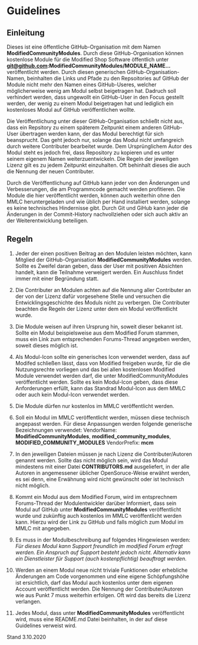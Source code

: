 # Guidelines

## Einleitung
Dieses ist eine öffentliche GitHub-Organisation mit dem Namen **ModifiedCommunityModules**. Durch diese GitHub-Organisation können kostenlose Module für die Modified Shop Software öffentlich unter **git@github.com:ModifiedCommunityModules/MODULE_NAME...** veröffentlicht werden. Durch diesen generischen GitHub-Organisation-Namen, beinhalten die Links und Pfade zu den Repsoitories auf GitHub der Module nicht mehr den Namen eines GitHub-Useres, welcher möglicherweise wenig am Modul selbst beigetragen hat. Dadruch soll verhindert werden, dass  ungewollt ein GitHub-User in den Focus gestellt werden, der wenig zu einem Modul beigetragen hat und lediglich ein kostenloses Modul auf GitHub veröffentlichen wollte.

Die Veröffentlichung unter dieser GitHub-Organisation schließt nicht aus, dass ein Repsitory zu einem späterem Zeitpunkt einem anderen GitHub-User übertragen werden kann, der das Modul berechtigt für sich beansprucht. Das geht jedoch nur, solange das Modul nicht umfangreich durch weitere Contributer bearbeitet wurde. Dem Ursprünglichem Autor des Modul steht es jedoch frei, dass Repository zu kopieren und es unter seinem eigenem Namen weiterzuentwickeln. Die Regeln der jeweiligen Lizenz gilt es zu jedem Zeitpunkt einzuhalten. Oft behinhalt dieses die auch die Nennung der neuen Contributer.

Durch die Veröffentlichung auf GitHub kann jeder von den Änderungen und Verbesserungen, die am Programmcode gemacht werden profitieren. Die Module die hier veröffentlicht werden, können auch weiterhin ohne den MMLC heruntergeladen und wie üblich per Hand installiert werden, solange es keine technisches Hindernisse gibt. Durch Git und GiHub kann jeder die Änderungen in der Commit-History nachvollziehen oder sich auch aktiv an der Weiterentwicklung beteiligen.

## Regeln
1. Jeder der einen positiven Beitrag an den Modulen leisten möchten, kann Mitglied der GitHub-Organisation **ModifiedCommunityModules** werden. Sollte es Zweifel daran geben, dass der User mit positiven Absichten handelt, kann die Teilnahme verweigert werden. Ein Auschluss findet immer mit einer Begründung statt.

2. Die Contributer an Modulen achten auf die Nennung aller Contributer an der von der Lizenz dafür vorgesehene Stelle und versuchen die Entwicklingsgeschichte des Moduls nicht zu verbergen. Die Contributer beachten die Regeln der Lizenz unter dem ein Modul veröffentlicht wurde.

3. Die Module weisen auf ihren Ursprung hin, soweit dieser bekannt ist. Sollte ein Modul beispielsweise aus dem Modified Forum stammen, muss ein Link zum entsprechenden Forums-Thread angegeben werden, soweit dieses möglich ist.

5. Als Modul-Icon sollte ein generisches Icon verwendet werden, dass auf Modifed schließen lässt, dass von Modified freigeben wurde, für die die Nutzungsrechte vorliegen und das bei allen kostenlosen Modified Module verwendet werden darf, die unter ModifiedCommunityModules veröffentlicht werden. Sollte es kein Modul-Icon geben, dass diese Anforderungen erfüllt, kann das Standrad Modul-Icon aus dem MMLC oder auch kein Modul-Icon verwendet werden.

6. Die Module dürfen nur kostenlos im MMLC veröffentlicht werden.

7. Soll ein Modul im MMLC veröffentlicht werden, müssen diese technisch angepasst werden. Für diese Anpassungen werden folgende generische Bezeichnungen verwendet: VendorName: **ModifiedCommunityModules**, **modified_community_modules**, **MODIFIED_COMMUNITY_MODULES**
VendorPrefix: **mcm**

8. In den jeweiligen Dateien müssen je nach Lizenz die Contributer/Autoren genannt werden. Sollte das nicht möglich sein, wird das Modul mindestens mit einer Datei **CONTRIBUTORS.md** ausgeliefert, in der alle Autoren in angemessener üblicher OpenSoruce-Weise erwähnt werden, es sei denn, eine Erwähnung wird nicht gewünscht oder ist technisch nicht möglich.

9. Kommt ein Modul aus dem Modified Forum, wird im entsprechnem Forums-Thread der Modulentwickler darüber Informiert, dass sein Modul auf GitHub unter **ModifiedCommunityModules** veröffentlicht wurde und zukünftig auch kostenlos im MMLC veröffentlicht werden kann. Hierzu wird der Link zu GitHub und falls möglich zum Modul im MMLC mit angegeben.

10. Es muss in der Modulbeschreibung auf folgendes Hingewiesen werden: *Für dieses Modul kann Support freundlich im modified Forum erfragt werden. Ein Anspruch auf Support besteht jedoch nicht. Alternativ kann ein Dienstleister für Support (auch kostenpflichtig) beauftragt werden.*

11. Werden an einem Modul neue nicht triviale Funktionen oder erhebliche Änderungen am Code vorgenommen und eine eigene Schöpfungshöhe ist ersichtlich, darf das Modul auch kostenlos unter dem eigenen Account veröffentlicht werden. Die Nennung der Contributer/Autoren wie aus Punkt 7 muss weiterhin erfolgen. Oft wird das bereits die Lizenz verlangen.

12. Jedes Modul, dass unter **ModifiedCommunityModules** veröffentlicht wird, muss eine README.md Datei beinhalten, in der auf diese Guidelines verweist wird.

Stand 3.10.2020
